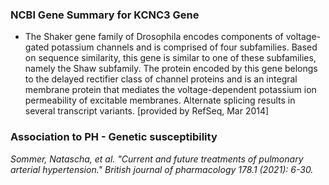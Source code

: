 ### NCBI Gene Summary for KCNC3 Gene

[](https://www.ncbi.nlm.nih.gov/gene/3748)

- The Shaker gene family of Drosophila encodes components of voltage-gated potassium channels and is comprised of four subfamilies. Based on sequence similarity, this gene is similar to one of these subfamilies, namely the Shaw subfamily. The protein encoded by this gene belongs to the delayed rectifier class of channel proteins and is an integral membrane protein that mediates the voltage-dependent potassium ion permeability of excitable membranes. Alternate splicing results in several transcript variants. [provided by RefSeq, Mar 2014]

### Association to PH - Genetic susceptibility
*Sommer, Natascha, et al. "Current and future treatments of pulmonary arterial hypertension." British journal of pharmacology 178.1 (2021): 6-30.*